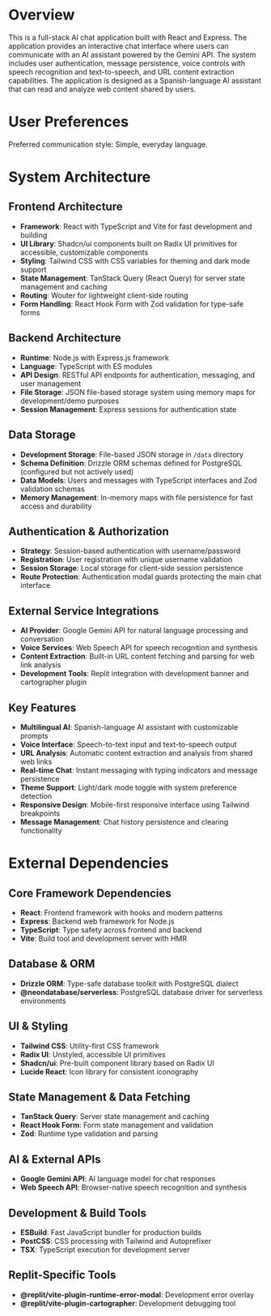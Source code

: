 # Overview

This is a full-stack AI chat application built with React and Express. The application provides an interactive chat interface where users can communicate with an AI assistant powered by the Gemini API. The system includes user authentication, message persistence, voice controls with speech recognition and text-to-speech, and URL content extraction capabilities. The application is designed as a Spanish-language AI assistant that can read and analyze web content shared by users.

# User Preferences

Preferred communication style: Simple, everyday language.

# System Architecture

## Frontend Architecture
- **Framework**: React with TypeScript and Vite for fast development and building
- **UI Library**: Shadcn/ui components built on Radix UI primitives for accessible, customizable components
- **Styling**: Tailwind CSS with CSS variables for theming and dark mode support
- **State Management**: TanStack Query (React Query) for server state management and caching
- **Routing**: Wouter for lightweight client-side routing
- **Form Handling**: React Hook Form with Zod validation for type-safe forms

## Backend Architecture
- **Runtime**: Node.js with Express.js framework
- **Language**: TypeScript with ES modules
- **API Design**: RESTful API endpoints for authentication, messaging, and user management
- **File Storage**: JSON file-based storage system using memory maps for development/demo purposes
- **Session Management**: Express sessions for authentication state

## Data Storage
- **Development Storage**: File-based JSON storage in `/data` directory
- **Schema Definition**: Drizzle ORM schemas defined for PostgreSQL (configured but not actively used)
- **Data Models**: Users and messages with TypeScript interfaces and Zod validation schemas
- **Memory Management**: In-memory maps with file persistence for fast access and durability

## Authentication & Authorization
- **Strategy**: Session-based authentication with username/password
- **Registration**: User registration with unique username validation
- **Session Storage**: Local storage for client-side session persistence
- **Route Protection**: Authentication modal guards protecting the main chat interface

## External Service Integrations
- **AI Provider**: Google Gemini API for natural language processing and conversation
- **Voice Services**: Web Speech API for speech recognition and synthesis
- **Content Extraction**: Built-in URL content fetching and parsing for web link analysis
- **Development Tools**: Replit integration with development banner and cartographer plugin

## Key Features
- **Multilingual AI**: Spanish-language AI assistant with customizable prompts
- **Voice Interface**: Speech-to-text input and text-to-speech output
- **URL Analysis**: Automatic content extraction and analysis from shared web links
- **Real-time Chat**: Instant messaging with typing indicators and message persistence
- **Theme Support**: Light/dark mode toggle with system preference detection
- **Responsive Design**: Mobile-first responsive interface using Tailwind breakpoints
- **Message Management**: Chat history persistence and clearing functionality

# External Dependencies

## Core Framework Dependencies
- **React**: Frontend framework with hooks and modern patterns
- **Express**: Backend web framework for Node.js
- **TypeScript**: Type safety across frontend and backend
- **Vite**: Build tool and development server with HMR

## Database & ORM
- **Drizzle ORM**: Type-safe database toolkit with PostgreSQL dialect
- **@neondatabase/serverless**: PostgreSQL database driver for serverless environments

## UI & Styling
- **Tailwind CSS**: Utility-first CSS framework
- **Radix UI**: Unstyled, accessible UI primitives
- **Shadcn/ui**: Pre-built component library based on Radix UI
- **Lucide React**: Icon library for consistent iconography

## State Management & Data Fetching
- **TanStack Query**: Server state management and caching
- **React Hook Form**: Form state management and validation
- **Zod**: Runtime type validation and parsing

## AI & External APIs
- **Google Gemini API**: AI language model for chat responses
- **Web Speech API**: Browser-native speech recognition and synthesis

## Development & Build Tools
- **ESBuild**: Fast JavaScript bundler for production builds
- **PostCSS**: CSS processing with Tailwind and Autoprefixer
- **TSX**: TypeScript execution for development server

## Replit-Specific Tools
- **@replit/vite-plugin-runtime-error-modal**: Development error overlay
- **@replit/vite-plugin-cartographer**: Development debugging tool